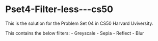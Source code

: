 # Pset4-Filter-less---cs50

This is the solution for the Problem Set 04 in CS50 Harvard Uviversity.

This contains the below filters:
          - Greyscale
          - Sepia
          - Reflect
          - Blur
